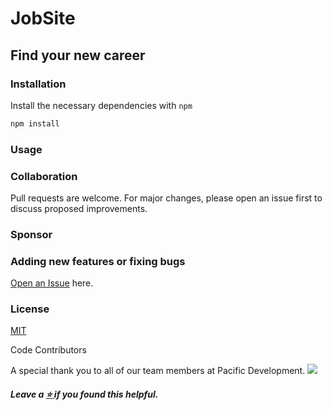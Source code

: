 # JobSite
## Find your new career


### Installation

Install the necessary dependencies with ```npm```
```bash
npm install
```

### Usage


### Collaboration
Pull requests are welcome. For major changes, please open an issue first to discuss proposed improvements.

### Sponsor


### Adding new features or fixing bugs

<a href="https://github.com/PacificDevelopment/JobSite/issues">Open an Issue</a> here.


### License
[MIT]()


Code Contributors

A special thank you to all of our team members at Pacific Development.
<a href="https://github.com/PacificDevelopment/JobSite/graphs/contributors">
  <img src="https://contrib.rocks/image?repo=PacificDevelopment/JobSite" />
</a>

##### Leave a <a href=""> :star: </a> if you found this helpful.
